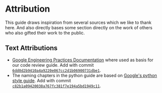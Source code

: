 # Attribution

This guide draws inspiration from several sources which we like to thank here. And also directly bases some section directly on the work of others who also gifted their work to the public.

## Text Attributions

 * [Google Engineering Practices Documentation](https://github.com/google/eng-practices/tree/5761c2c63024a1b9292b891643616286a2fff6ca) where used as basis for our code review guide. Add with commit [`6dd0d2b9410a4a9220e067cc2d1b06900731dbe1`](https://gitlab.com/GreyRook/code-with-style/-/commit/6dd0d2b9410a4a9220e067cc2d1b06900731dbe1).
 * The naming chapters in the python guide are based on [Google's python style guide](http://google.github.io/styleguide/pyguide.html#s3.16-naming). Add with commit [`c82b1a09420038a767fc381f7e194a5bd1949c11`](https://gitlab.com/GreyRook/code-with-style/-/commit/c82b1a09420038a767fc381f7e194a5bd1949c11).

